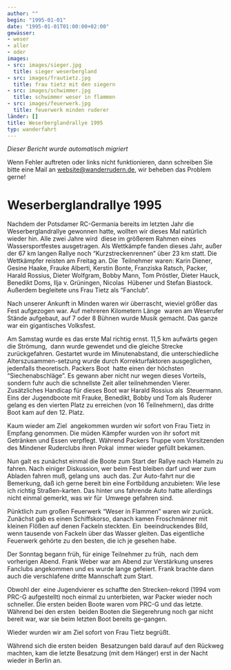```yaml
---
author: ""
begin: "1995-01-01"
date: "1995-01-01T01:00:00+02:00"
gewässer:
- weser
- aller
- oder
images:
- src: images/sieger.jpg
  title: sieger weserbergland
- src: images/frautietz.jpg
  title: frau tietz mit den siegern
- src: images/schwimmer.jpg
  title: schwimmer weser in flammen
- src: images/feuerwerk.jpg
  title: feuerwerk minden ruderer
länder: []
title: Weserberglandrallye 1995
typ: wanderfahrt
---
```



*Dieser Bericht wurde automatisch migriert*

Wenn Fehler auftreten oder links nicht funktionieren, dann schreiben Sie bitte eine Mail an website@wanderrudern.de, wir beheben das Problem gerne!



# Weserberglandrallye 1995


Nachdem der Potsdamer RC-Germania bereits im letzten Jahr die Weserberglandrallye gewonnen hatte, wollten wir dieses Mal natürlich wieder hin. Alle zwei Jahre wird  diese im größerem Rahmen eines Wassersportfestes ausgetragen. Als Wettkämpfe fanden dieses Jahr, außer der 67 km langen Rallye noch “Kurzstreckenrennen” über 23 km statt. Die Wettkämpfer reisten am Freitag an. Die  Teilnehmer waren: Karin Diener, Gesine Haake, Frauke Alberti, Kerstin Bonte, Franziska Ratsch, Packer, Harald Rossius, Dieter Wolfgram, Bobby Mann, Tom Pröstler, Dieter Hauck, Benedikt Doms, Ilja v. Grüningen, Nicolas  Hübener und Stefan Biastock. Außerdem begleitete uns Frau Tietz als “Fanclub”.

Nach unserer Ankunft in Minden waren wir überrascht, wieviel größer das Fest aufgezogen war. Auf mehreren Kilometern Länge  waren am Weserufer Stände aufgebaut, auf 7 oder 8 Bühnen wurde Musik gemacht. Das ganze war ein gigantisches Volksfest.

Am Samstag wurde es das erste Mal richtig ernst. 11,5 km aufwärts gegen die Strömung,  dann wurde gewendet und die gleiche Strecke zurückgefahren. Gestartet wurde im Minutenabstand, die unterschiedliche Alterszusammen-setzung wurde durch Korrekturfaktoren ausgeglichen, jedenfalls theoretisch. Packers Boot  hatte einen der höchsten “Siechenabschläge”. Es gewann aber nicht nur wegen dieses Vorteils, sondern fuhr auch die schnellste Zeit aller teilnehmenden Vierer. Zusätzliches Handicap für dieses Boot war Harald Rossius als  Steuermann. Eins der Jugendboote mit Frauke, Benedikt, Bobby und Tom als Ruderer gelang es den vierten Platz zu erreichen (von 16 Teilnehmern), das dritte Boot kam auf den 12. Platz.

Kaum wieder am Ziel  angekommen wurden wir sofort von Frau Tietz in Empfang genommen. Die müden Kämpfer wurden von ihr sofort mit Getränken und Essen verpflegt. Während Packers Truppe vom Vorsitzenden des Mindener Ruderclubs ihren Pokal  immer wieder gefüllt bekamen.

Nun galt es zunächst einmal die Boote zum Start der Rallye nach Hameln zu fahren. Nach einiger Diskussion, wer beim Fest bleiben darf und wer zum Abladen fahren muß, gelang uns  auch das. Zur Auto-fahrt nur die Bemerkung, daß ich gerne bereit bin eine Fortbildung anzubieten: Wie lese ich richtig Straßen-karten. Das hinter uns fahrende Auto hatte allerdings nicht einmal gemerkt, was wir für  Umwege gefahren sind.

Pünktlich zum großen Feuerwerk “Weser in Flammen” waren wir zurück. Zunächst gab es einen Schiffskorso, danach kamen Froschmänner mit kleinen Flößen auf denen Fackeln steckten. Ein  beeindruckendes Bild, wenn tausende von Fackeln über das Wasser gleiten. Das eigentliche Feuerwerk gehörte zu den besten, die ich je gesehen habe.

Der Sonntag begann früh, für einige Teilnehmer zu früh,  nach dem vorherigen Abend. Frank Weber war am Abend zur Verstärkung unseres Fanclubs angekommen und es wurde lange gefeiert. Frank brachte dann auch die verschlafene dritte Mannschaft zum Start.

Obwohl der  eine Jugendvierer es schaffte den Strecken-rekord (1994 vom PRC-G aufgestellt) noch einmal zu unterbieten, war Packer wieder noch schneller. Die ersten beiden Boote waren vom PRC-G und das letzte. Während bei den ersten  beiden Booten die Siegerehrung noch gar nicht bereit war, war sie beim letzten Boot bereits ge-gangen.

Wieder wurden wir am Ziel sofort von Frau Tietz begrüßt.

Während sich die ersten beiden  Besatzungen bald darauf auf den Rückweg machten, kam die letzte Besatzung (mit dem Hänger) erst in der Nacht wieder in Berlin an.